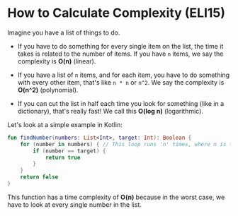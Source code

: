 # How to Calculate Complexity (ELI15)

Imagine you have a list of things to do. 

*   If you have to do something for every single item on the list, the time it takes is related to the number of items. If you have `n` items, we say the complexity is **O(n)** (linear).

*   If you have a list of `n` items, and for each item, you have to do something with every other item, that's like `n * n` or `n^2`. We say the complexity is **O(n^2)** (polynomial).

*   If you can cut the list in half each time you look for something (like in a dictionary), that's really fast! We call this **O(log n)** (logarithmic).

Let's look at a simple example in Kotlin:

```kotlin
fun findNumber(numbers: List<Int>, target: Int): Boolean {
    for (number in numbers) { // This loop runs 'n' times, where n is the size of the list
        if (number == target) {
            return true
        }
    }
    return false
}
```

This function has a time complexity of **O(n)** because in the worst case, we have to look at every single number in the list.
